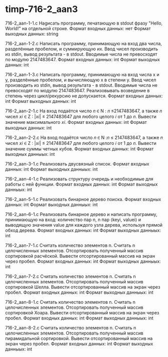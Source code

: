 # timp-716-2_aan3
716-2_aan-1-1.c Наgисать программу, печатающую в stdout фразу "Hello, World!" на отдельной строке. Формат входных данных: нет Формат выходных данных: string

716-2_aan-1-2.c Написать программу, принимающую на вход два числа, разделённые пробелом, и суммирующую их. Ввод чисел производить из stdin, вывод результата - в stdout. Вводимые числа не превосходят по модулю 2147483647. Формат входных данных: int Формат выходных данных: int

716-2_aan-1-3.c Написать программу, принимающую на вход числа x и y, разделённые пробелом, и вычисляющую x в степени y. Ввод чисел производить из stdin, вывод результата - в stdout. Вводимые числа не превосходят по модулю 2147483647. Реализовывать возведение в степень через цикл/рекурсию не допускается. Формат входных данных: int Формат выходных данных: int

716-2_aan-2-1.c На вход подаётся число 𝑛 ∈ N : 𝑛 ≤2147483647, а также 𝑛 чисел 𝑥𝑖 ∈ Z : |𝑥𝑖| ≤ 2147483647 для любого целого 𝑖 от 1 до 𝑛. Вывести значение максимального 𝑥𝑖. Формат входных данных: int Формат выходных данных: int

716-2_aan-2-2.c На вход подаётся число 𝑛 ∈ N :𝑛 ≤ 2147483647, а также 𝑛 чисел 𝑥𝑖 ∈ Z : |𝑥𝑖| ≤ 2147483647 для любого целого 𝑖 от 1 до 𝑛. Вывести значение суммы четных кубов. Формат входных данных: int Формат выходных данныых: int

716-2_aan-3-1.c Реализовать двусвязный список. Формат входных данных: int Формат выходных данныых: int

716-2_aan-4-1.c Реализовать структуру очередь и необходимые для работы с ней функции. Формат входных данных: int Формат выходных данныых: int

716-2_aan-5-1.c Реализовать бинарное дерево поиска. Формат входных данных: int Формат выходных данныых: int

716-2_aan-6-1.c Реализовать бинарное дерево и написать программу, принимающую на вход: количество пар n, n пар ⟨keyi, valuei⟩ и выводящую значения value для каждого узла дерева, используя прямой обход дерева. Формат входных данных: int Формат выходных данныых: int

716-2_aan-7-1.c Считать количество элементов n. Считать n целочисленных элементов. Отсортировать полученный массив сортировкой расчёской. Вывести отсортированный массив на экран через пробел. Формат входных данных: int Формат выходных данныых: int

716-2_aan-7-2.c Считать количество элементов n. Считать n целочисленных элементов. Отсортировать полученный массив сортировкой Шелла. Вывести отсортированный массив на экран через пробел. Формат входных данных: int Формат выходных данныых: int

716-2_aan-8-1.c Считать количество элементов n. Считать n целочисленных элементов. Отсортировать полученный массив сортировкой Хоара. Вывести отсортированный массив на экран через пробел. Формат входных данных: int Формат выходных данныых: int

716-2_aan-8-2.c Считать количество элементов n. Считать n целочисленных элементов. Отсортировать полученный массив пирамидальной сортировкой. Вывести отсортированный массив на экран через пробел. Формат входных данных: int Формат выходных данныых: int
